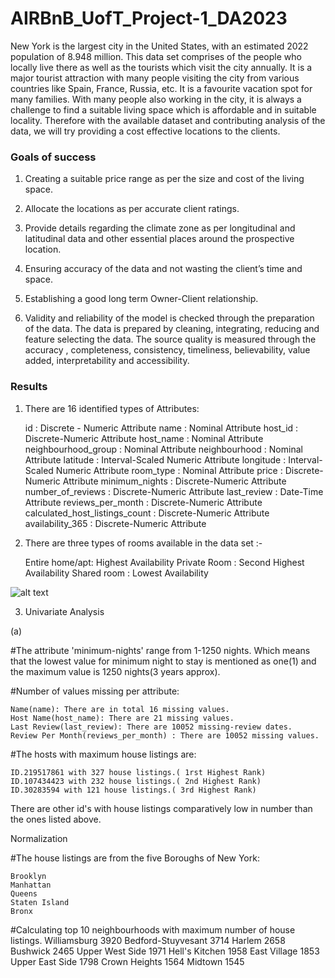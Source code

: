 # AIRBnB_UofT_Project-1_DA2023 #

New York is the largest city in the United States, with an estimated 2022 population of 8.948 million. This data set comprises of the people who locally live there as well as the tourists which visit the city annually. It is a major tourist attraction with many people visiting the city from various countries like Spain, France, Russia, etc. It is a favourite vacation spot for many families. With many people also working in the city, it is always a challenge to find a suitable living space which is affordable and in suitable locality. Therefore with the available dataset and contributing analysis of the data, we will try providing a cost effective locations to the clients.

### Goals of success ###
1. Creating a suitable price range as per the size and cost of the living space.
2. Allocate the locations as per accurate client ratings.
3. Provide details regarding the climate zone as per longitudinal and latitudinal data and other essential places around the prospective location.
4. Ensuring accuracy of the data and not wasting the client’s time and space.
5. Establishing a good long term Owner-Client relationship.

2. Validity and reliability of the model is checked through the preparation of the data. The data is prepared by cleaning, integrating, reducing and feature selecting the data. The source quality is measured through the accuracy , completeness, consistency, timeliness, believability, value added, interpretability and accessibility.

### Results ###

1. There are 16 identified types of Attributes:

    id : Discrete - Numeric Attribute
    name : Nominal Attribute
    host_id : Discrete-Numeric Attribute
    host_name : Nominal Attribute
    neighbourhood_group : Nominal Attribute
    neighbourhood : Nominal Attribute
    latitude : Interval-Scaled Numeric Attribute
    longitude : Interval-Scaled Numeric Attribute
    room_type : Nominal Attribute
    price : Discrete-Numeric Attribute
    minimum_nights : Discrete-Numeric Attribute
    number_of_reviews : Discrete-Numeric Attribute
    last_review : Date-Time Attribute
    reviews_per_month : Discrete-Numeric Attribute
    calculated_host_listings_count : Discrete-Numeric Attribute
    availability_365 : Discrete-Numeric Attribute
    
2. There are three types of rooms available in the data set :-

    Entire home/apt: Highest Availability 
    Private Room : Second Highest Availability 
    Shared room : Lowest Availability 
    
    


![alt text](https://github.com/ssbaath/AIRBnB_UofT_Project-1_DA2023/image.jpg?raw=true)


    

3. Univariate Analysis

(a)

#The attribute 'minimum-nights' range from 1-1250 nights. Which means that the lowest value for minimum night to stay is mentioned as one(1) and the maximum value is 1250 nights(3 years approx).


#Number of values missing per attribute:

    Name(name): There are in total 16 missing values.
    Host Name(host_name): There are 21 missing values.
    Last Review(last_review): There are 10052 missing-review dates.
    Review Per Month(reviews_per_month) : There are 10052 missing values.

#The hosts with maximum house listings are:

    ID.219517861 with 327 house listings.( 1rst Highest Rank)
    ID.107434423 with 232 house listings.( 2nd Highest Rank)
    ID.30283594 with 121 house listings.( 3rd Highest Rank)

There are other id's with house listings comparatively low in number than the ones listed above.


Normalization

#The house listings are from the five Boroughs of New York:

    Brooklyn
    Manhattan
    Queens
    Staten Island
    Bronx



#Calculating top 10 neighbourhoods with maximum number of house listings.
Williamsburg          3920
Bedford-Stuyvesant    3714
Harlem                2658
Bushwick              2465
Upper West Side       1971
Hell's Kitchen        1958
East Village          1853
Upper East Side       1798
Crown Heights         1564
Midtown               1545




